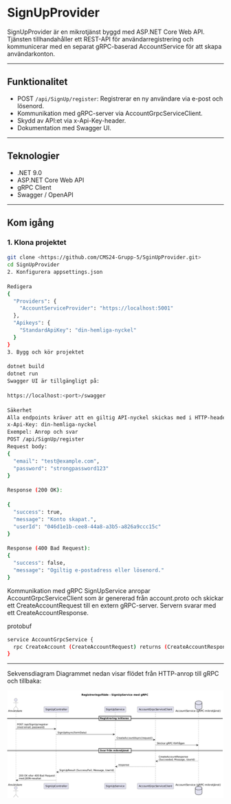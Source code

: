 ﻿# SignUpProvider

SignUpProvider är en mikrotjänst byggd med ASP.NET Core Web API. Tjänsten tillhandahåller ett REST-API för användarregistrering och kommunicerar med en separat gRPC-baserad AccountService för att skapa användarkonton.

---

## Funktionalitet

- POST `/api/SignUp/register`: Registrerar en ny användare via e-post och lösenord.
- Kommunikation med gRPC-server via AccountGrpcServiceClient.
- Skydd av API:et via x-Api-Key-header.
- Dokumentation med Swagger UI.

---

## Teknologier

- .NET 9.0
- ASP.NET Core Web API
- gRPC Client
- Swagger / OpenAPI

---

## Kom igång

### 1. Klona projektet

```bash
git clone <https://github.com/CMS24-Grupp-5/SginUpProvider.git>
cd SignUpProvider
2. Konfigurera appsettings.json

Redigera
{
  "Providers": {
    "AccountServiceProvider": "https://localhost:5001"
  },
  "Apikeys": {
    "StandardApiKey": "din-hemliga-nyckel"
  }
}
3. Bygg och kör projektet

dotnet build
dotnet run
Swagger UI är tillgängligt på:

https://localhost:<port>/swagger

Säkerhet
Alla endpoints kräver att en giltig API-nyckel skickas med i HTTP-headern:
x-Api-Key: din-hemliga-nyckel
Exempel: Anrop och svar
POST /api/SignUp/register
Request body:    
{
  "email": "test@example.com",
  "password": "strongpassword123"
}

Response (200 OK):

{
  "success": true,
  "message": "Konto skapat.",
  "userId": "046d1e1b-cee8-44a8-a3b5-a826a9ccc15c"
}

Response (400 Bad Request):
{
  "success": false,
  "message": "Ogiltig e-postadress eller lösenord."
}
```

Kommunikation med gRPC
SignUpService anropar AccountGrpcServiceClient som är genererad från account.proto och skickar ett CreateAccountRequest till en extern gRPC-server. Servern svarar med ett CreateAccountResponse.

protobuf
```bash
service AccountGrpcService {
  rpc CreateAccount (CreateAccountRequest) returns (CreateAccountResponse);
}
```
---
Sekvensdiagram
Diagrammet nedan visar flödet från HTTP-anrop till gRPC och tillbaka:

![Registreringsflöde](Images/SignUp.png)